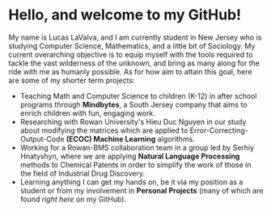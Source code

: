 # Hello, and welcome to my GitHub!

My name is Lucas LaValva, and I am currently student in New Jersey who is studying Computer Science, Mathematics, and a little bit of Sociology. My current overarching objective is to equip myself with the tools required to tackle the vast wilderness of the unknown, and bring as many along for the ride with me as humanly possible. As for how aim to attain this goal, here are some of my shorter term projects:

- Teaching Math and Computer Science to children (K-12) in after school programs through **Mindbytes**, a South Jersey company that aims to enrich children with fun, engaging work.
- Researching with Rowan University's Hieu Duc Nguyen in our study about modifying the matrices which are applied to Error-Correcting-Output-Code **(ECOC) Machine Learning** algorithms.
- Working for a Rowan-BMS collaboration team in a group led by Serhiy Hnatyshyn, where we are applying **Natural Language Processing** methods to Chemical Patents in order to simplify the work of those in the field of Industrial Drug Discovery.
- Learning anything I can get my hands on, be it via my position as a student or from my involvement in **Personal Projects** (many of which are found *right here* on my GitHub).
